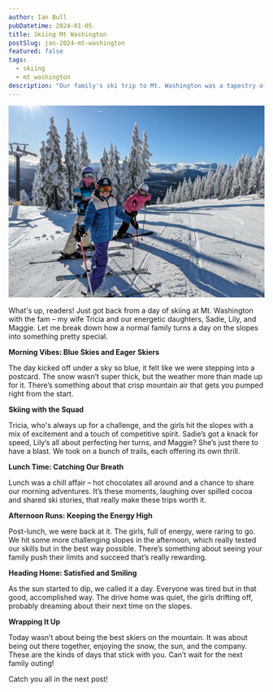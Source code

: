 ```yaml
---
author: Ian Bull
pubDatetime: 2024-01-05
title: Skiing Mt Washington
postSlug: jan-2024-mt-washington
featured: false
tags:
  - skiing
  - mt_washington
description: "Our family's ski trip to Mt. Washington was a tapestry of clear skies, spirited runs, cozy lunch breaks, and an afternoon of challenging slopes, all wrapped up in the warmth of togetherness and memorable mountain moments."
---
```


![Mt Washington](./mt-washington.jpg)

What's up, readers! Just got back from a day of skiing at Mt. Washington with the fam – my wife Tricia and our energetic daughters, Sadie, Lily, and Maggie. Let me break down how a normal family turns a day on the slopes into something pretty special.

**Morning Vibes: Blue Skies and Eager Skiers**

The day kicked off under a sky so blue, it felt like we were stepping into a postcard. The snow wasn’t super thick, but the weather more than made up for it. There’s something about that crisp mountain air that gets you pumped right from the start.

**Skiing with the Squad**

Tricia, who's always up for a challenge, and the girls hit the slopes with a mix of excitement and a touch of competitive spirit. Sadie’s got a knack for speed, Lily’s all about perfecting her turns, and Maggie? She’s just there to have a blast. We took on a bunch of trails, each offering its own thrill.

**Lunch Time: Catching Our Breath**

Lunch was a chill affair – hot chocolates all around and a chance to share our morning adventures. It’s these moments, laughing over spilled cocoa and shared ski stories, that really make these trips worth it.

**Afternoon Runs: Keeping the Energy High**

Post-lunch, we were back at it. The girls, full of energy, were raring to go. We hit some more challenging slopes in the afternoon, which really tested our skills but in the best way possible. There’s something about seeing your family push their limits and succeed that’s really rewarding.

**Heading Home: Satisfied and Smiling**

As the sun started to dip, we called it a day. Everyone was tired but in that good, accomplished way. The drive home was quiet, the girls drifting off, probably dreaming about their next time on the slopes.

**Wrapping It Up**

Today wasn’t about being the best skiers on the mountain. It was about being out there together, enjoying the snow, the sun, and the company. These are the kinds of days that stick with you. Can’t wait for the next family outing!

Catch you all in the next post!
